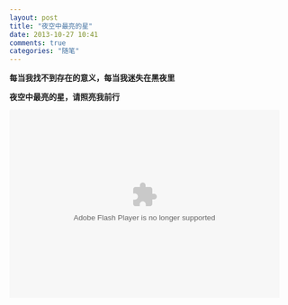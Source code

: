 ```yaml
---
layout: post
title: "夜空中最亮的星"
date: 2013-10-27 10:41
comments: true
categories: "随笔"
---
```


**每当我找不到存在的意义，每当我迷失在黑夜里**

**夜空中最亮的星，请照亮我前行**

<embed src="http://player.yinyuetai.com/video/player/617278/v_0.swf" quality="high" width="480" height="334" align="middle"  allowScriptAccess="sameDomain" allowfullscreen="true" type="application/x-shockwave-flash"></embed>